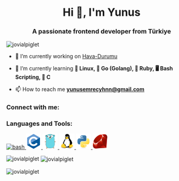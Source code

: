 <h1 align="center">Hi 👋, I'm Yunus</h1>
<h3 align="center">A passionate frontend developer from Türkiye</h3>

<p align="left"> <img src="https://komarev.com/ghpvc/?username=jovialpiglet&label=Profile%20views&color=0e75b6&style=flat" alt="jovialpiglet" /> </p>

- 🔭 I’m currently working on [Hava-Durumu](https://github.com/jovialpiglet/hava-durumu)

- 🌱 I’m currently learning **🐧 Linux, 🦫 Go (Golang), 💎 Ruby, 🖥️ Bash Scripting, 🔵 C**

- 📫 How to reach me **yunusemrecyhnn@gmail.com**

<h3 align="left">Connect with me:</h3>
<p align="left">
</p>

<h3 align="left">Languages and Tools:</h3>
<p align="left"> <a href="https://www.gnu.org/software/bash/" target="_blank" rel="noreferrer"> <img src="https://www.vectorlogo.zone/logos/gnu_bash/gnu_bash-icon.svg" alt="bash" width="40" height="40"/> </a> <a href="https://www.cprogramming.com/" target="_blank" rel="noreferrer"> <img src="https://raw.githubusercontent.com/devicons/devicon/master/icons/c/c-original.svg" alt="c" width="40" height="40"/> </a> <a href="https://golang.org" target="_blank" rel="noreferrer"> <img src="https://raw.githubusercontent.com/devicons/devicon/master/icons/go/go-original.svg" alt="go" width="40" height="40"/> </a> <a href="https://www.linux.org/" target="_blank" rel="noreferrer"> <img src="https://raw.githubusercontent.com/devicons/devicon/master/icons/linux/linux-original.svg" alt="linux" width="40" height="40"/> </a> <a href="https://www.python.org" target="_blank" rel="noreferrer"> <img src="https://raw.githubusercontent.com/devicons/devicon/master/icons/python/python-original.svg" alt="python" width="40" height="40"/> </a> <a href="https://www.ruby-lang.org/en/" target="_blank" rel="noreferrer"> <img src="https://raw.githubusercontent.com/devicons/devicon/master/icons/ruby/ruby-original.svg" alt="ruby" width="40" height="40"/> </a> </p>

<p><img align="left" src="https://github-readme-stats.vercel.app/api/top-langs?username=jovialpiglet&show_icons=true&locale=en&layout=compact" alt="jovialpiglet" /></p>

<p>&nbsp;<img align="center" src="https://github-readme-stats.vercel.app/api?username=jovialpiglet&show_icons=true&locale=en" alt="jovialpiglet" /></p>

<p><img align="center" src="https://github-readme-streak-stats.herokuapp.com/?user=jovialpiglet&" alt="jovialpiglet" /></p>
